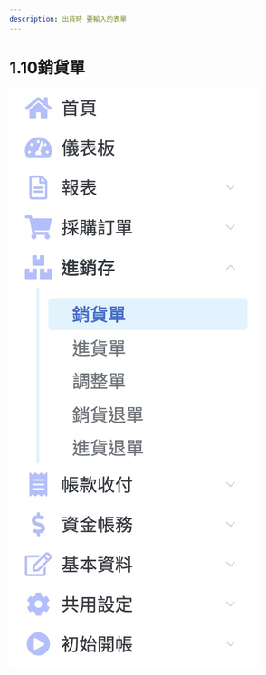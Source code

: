 ```yaml
---
description: 出貨時 要輸入的表單
---
```


# 1.10銷貨單

![pic1.10.1&#x92B7;&#x8CA8;&#x55AE;&#x76EE;&#x9304;&#x4F4D;&#x7F6E; &#x3010;&#x9032;&#x92B7;&#x5B58;&#x3011;-&amp;gt;&#x3010;&#x92B7;&#x8CA8;&#x55AE;&#x3011;](../.gitbook/assets/jie-tu-20191130-shang-wu-3.13.28.jpg)

